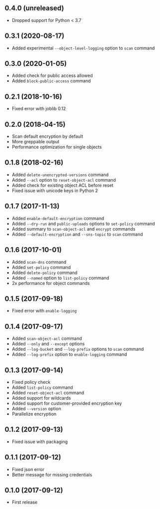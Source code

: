 ## 0.4.0 (unreleased)

- Dropped support for Python < 3.7

## 0.3.1 (2020-08-17)

- Added experimental `--object-level-logging` option to `scan` command

## 0.3.0 (2020-01-05)

- Added check for public access allowed
- Added `block-public-access` command

## 0.2.1 (2018-10-16)

- Fixed error with joblib 0.12

## 0.2.0 (2018-04-15)

- Scan default encryption by default
- More greppable output
- Performance optimization for single objects

## 0.1.8 (2018-02-16)

- Added `delete-unencrypted-versions` command
- Added `--acl` option to `reset-object-acl` command
- Added check for existing object ACL before reset
- Fixed issue with unicode keys in Python 2

## 0.1.7 (2017-11-13)

- Added `enable-default-encryption` command
- Added `--dry-run` and `public-uploads` options to `set-policy` command
- Added summary to `scan-object-acl` and `encrypt` commands
- Added `--default-encryption` and `--sns-topic` to `scan` command

## 0.1.6 (2017-10-01)

- Added `scan-dns` command
- Added `set-policy` command
- Added `delete-policy` command
- Added `--named` option to `list-policy` command
- 2x performance for object commands

## 0.1.5 (2017-09-18)

- Fixed error with `enable-logging`

## 0.1.4 (2017-09-17)

- Added `scan-object-acl` command
- Added `--only` and `--except` options
- Added `--log-bucket` and `--log-prefix` options to `scan` command
- Added `--log-prefix` option to `enable-logging` command

## 0.1.3 (2017-09-14)

- Fixed policy check
- Added `list-policy` command
- Added `reset-object-acl` command
- Added support for wildcards
- Added support for customer-provided encryption key
- Added `--version` option
- Parallelize encryption

## 0.1.2 (2017-09-13)

- Fixed issue with packaging

## 0.1.1 (2017-09-12)

- Fixed json error
- Better message for missing credentials

## 0.1.0 (2017-09-12)

- First release
